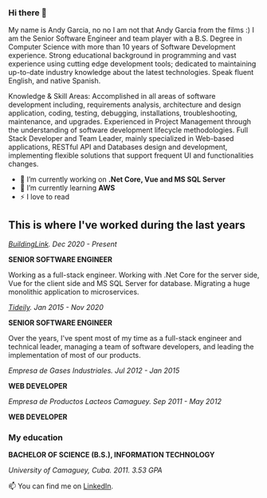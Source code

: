 ### Hi there 👋

My name is Andy Garcia, no no I am not that Andy Garcia from the films :) I am the Senior Software Engineer and team player with a B.S. Degree in Computer Science with more than 10 years of Software Development experience. Strong educational background in programming and vast experience using cutting edge development tools; dedicated to maintaining up-to-date industry knowledge about the latest technologies. Speak fluent English, and native Spanish.

Knowledge & Skill Areas: Accomplished in all areas of software development including, requirements analysis, architecture and design application, coding, testing, debugging, installations, troubleshooting, maintenance, and upgrades. Experienced in Project Management through the understanding of software development lifecycle methodologies. Full Stack Developer and Team Leader, mainly specialized in Web-based applications, RESTful API and Databases design and development, implementing flexible solutions that support frequent UI and functionalities changes. 

- 🔭 I’m currently working on **.Net Core, Vue and MS SQL Server**
- 🌱 I’m currently learning **AWS**
- ⚡ I love to read

## This is where I've worked during the last years

_[BuildingLink](https://buildinglink.com). Dec 2020 - Present_

**SENIOR SOFTWARE ENGINEER**

Working as a full-stack engineer. Working with .Net Core for the server side, Vue for the client side and MS SQL Server for database. Migrating a huge monolithic application to microservices.

_[Tideily](https://www.tideily.com). Jan 2015 - Nov 2020_

**SENIOR SOFTWARE ENGINEER**

Over the years, I've spent most of my time as a full-stack engineer and technical leader, managing a team of software developers, and leading the implementation of most of our products.

_Empresa de Gases Industriales. Jul 2012 - Jan 2015_

**WEB DEVELOPER**

_Empresa de Productos Lacteos Camaguey. Sep 2011 - May 2012_

**WEB DEVELOPER**

### My education

**BACHELOR OF SCIENCE (B.S.), INFORMATION TECHNOLOGY**

_University of Camaguey, Cuba. 2011. 3.53 GPA_


📫  You can find me on [LinkedIn](https://www.linkedin.com/in/andygarciabarreiro/).

<!--
**andygarcia86/andygarcia86** is a ✨ _special_ ✨ repository because its `README.md` (this file) appears on your GitHub profile.

Here are some ideas to get you started:
- 👯 I’m looking to collaborate on ...
- 🤔 I’m looking for help with ...
- 💬 Ask me about ...
- 📫 How to reach me: ...
- 😄 Pronouns: ...
- ⚡ Fun fact: ...
-->
